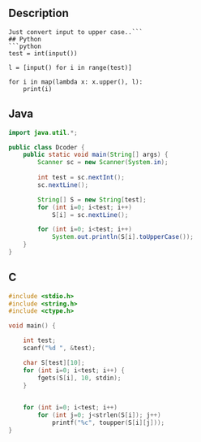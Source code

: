 ## Description
```
Just convert input to upper case..```
## Python
```python
test = int(input())

l = [input() for i in range(test)]

for i in map(lambda x: x.upper(), l):
	print(i)
```
## Java
```java
import java.util.*;

public class Dcoder {
	public static void main(String[] args) {
		Scanner sc = new Scanner(System.in);
		
		int test = sc.nextInt();
		sc.nextLine();

		String[] S = new String[test];
		for (int i=0; i<test; i++)
			S[i] = sc.nextLine();

		for (int i=0; i<test; i++)
			System.out.println(S[i].toUpperCase());
	}
}
```
## C
```c
#include <stdio.h>
#include <string.h>
#include <ctype.h>

void main() {

	int test;
	scanf("%d ", &test);

	char S[test][10];
	for (int i=0; i<test; i++) {
		fgets(S[i], 10, stdin);
	}
	

	for (int i=0; i<test; i++)
		for (int j=0; j<strlen(S[i]); j++)
			printf("%c", toupper(S[i][j]));
}

```